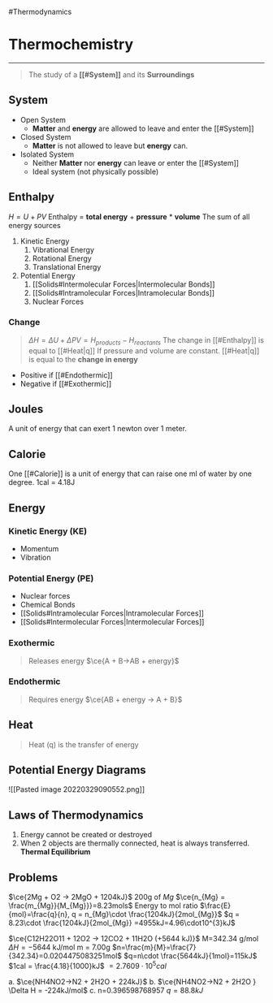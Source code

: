 #Thermodynamics
# Thermochemistry
---
> The study of a **[[#System]]** and its **Surroundings**
## System
- Open System
	- **Matter** and **energy** are allowed to leave and enter the [[#System]]
- Closed System
	- **Matter** is not allowed to leave but **energy** can.
- Isolated System
	- Neither **Matter** nor **energy** can leave or enter the [[#System]]
	- Ideal system (not physically possible)

## Enthalpy
$H=U+PV$ Enthalpy = **total energy** + **pressure** \* **volume**
The sum of all energy sources
1. Kinetic Energy
	1. Vibrational Energy
	2. Rotational Energy
	3. Translational Energy
2. Potential Energy
	1. [[Solids#Intermolecular Forces|Intermolecular Bonds]]
	2. [[Solids#Intramolecular Forces|Intramolecular Bonds]]
	3. Nuclear Forces
### Change
> $\Delta H=\Delta U + \Delta PV=H_{products}-H_{reactants}$
> The change in [[#Enthalpy]] is equal to [[#Heat|q]]
> If pressure and volume are constant. [[#Heat|q]] is equal to the **change in energy**

- Positive if [[#Endothermic]]
- Negative if [[#Exothermic]] 

## Joules
A unit of energy that can exert 1 newton over 1 meter.
## Calorie
One [[#Calorie]] is a unit of energy that can raise one ml of water by one degree.
1cal = 4.18J

## Energy
### Kinetic Energy (KE)
- Momentum
- Vibration
### Potential Energy (PE)
- Nuclear forces
- Chemical Bonds
- [[Solids#Intramolecular Forces|Intramolecular Forces]]
- [[Solids#Intermolecular Forces|Intermolecular Forces]]
### Exothermic
> Releases energy
> $\ce{A + B->AB + energy}$
### Endothermic
> Requires energy
> $\ce{AB + energy -> A + B}$
## Heat
> Heat (q) is the transfer of energy 

## Potential Energy Diagrams
![[Pasted image 20220329090552.png]]

## Laws of Thermodynamics
1. Energy cannot be created or destroyed
2. When 2 objects are thermally connected, heat is always transferred. **Thermal Equilibrium**

## Problems
$\ce{2Mg + O2 -> 2MgO + 1204kJ}$ 200g of $Mg$ 
$\ce{n_{Mg} = \frac{m_{Mg}}{M_{Mg}}}=8.23mols$
Energy to mol ratio
$\frac{E}{mol}=\frac{q}{n}, q = n_{Mg}\cdot \frac{1204kJ}{2mol_{Mg}}$
$q = 8.23\cdot \frac{1204kJ}{2mol_{Mg}} =4955kJ=4.96\cdot10^{3}kJ$

$\ce{C12H22O11 + 12O2 -> 12CO2 + 11H2O (+5644 kJ)}$
M=342.34 g/mol
$\Delta H=-5644$ kJ/mol
m = 7.00g
$n=\frac{m}{M}=\frac{7}{342.34}=0.0204475083251mol$
$q=n\cdot \frac{5644kJ}{1mol}=115kJ$
$1cal = \frac{4.18}{1000}kJ$
$=2.7609\cdot10^{5}cal$

a. $\ce{NH4NO2->N2 + 2H2O + 224kJ}$
b. $\ce{NH4NO2->N2 + 2H2O } \Delta H = -224kJ/mol$ 
c. n=0.396598768957
$q=88.8kJ$